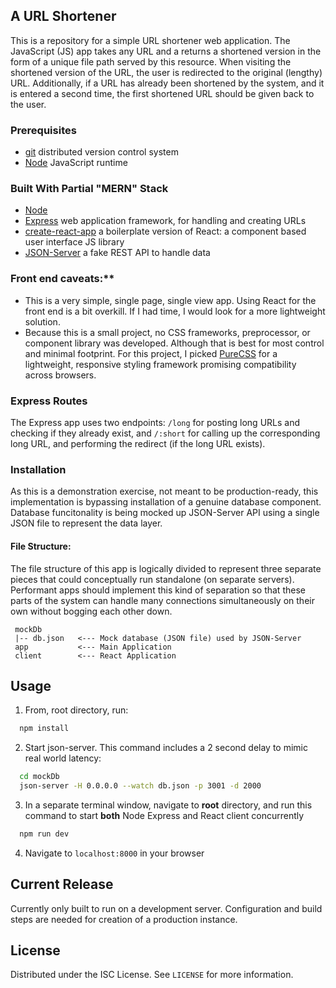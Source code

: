 ## A URL Shortener
This is a repository for a simple URL shortener web application. The JavaScript (JS) app takes any URL and a returns a shortened version in the form of a unique file path served by this resource. When visiting the shortened version of the URL, the user is redirected to the original (lengthy) URL. Additionally, if a URL has already been shortened by the system, and it is entered a second time, the first shortened URL should be given back to the user.

### Prerequisites
* [git](https://git-scm.com/) distributed version control system
* [Node](https://nodejs.org/en/) JavaScript runtime

### Built With Partial "MERN" Stack
* [Node](https://nodejs.org/en/)
* [Express](https://expressjs.com/) web application framework, for handling and creating URLs
* [create-react-app](https://reactjs.org/) a boilerplate version of React: a component based user interface JS library
* [JSON-Server](https://github.com/typicode/json-server) a fake REST API to handle data

### Front end caveats:**
* This is a very simple, single page, single view app. Using React for the front end is a bit overkill. If I had time, I would look for a more lightweight solution.
* Because this is a small project, no CSS frameworks, preprocessor, or component library was developed. Although that is best for most control and minimal footprint. For this project, I picked [PureCSS](https://purecss.io/) for a lightweight, responsive styling framework promising compatibility across browsers.

### Express Routes
The Express app uses two endpoints: `/long` for posting long URLs and checking if they already exist, and `/:short` for calling up the corresponding long URL, and performing the redirect (if the long URL exists).

### Installation
As this is a demonstration exercise, not meant to be production-ready, this implementation is bypassing installation of a genuine database component. Database funcitonality is being mocked up JSON-Server API using a single JSON file to represent the data layer.

#### File Structure:
The file structure of this app is logically divided to represent three separate pieces that could conceptually run standalone (on separate servers). Performant apps should implement this kind of separation so that these parts of the system can handle many connections simultaneously on their own without bogging each other down.
```
 mockDb
 |-- db.json   <--- Mock database (JSON file) used by JSON-Server
 app           <--- Main Application
 client        <--- React Application
```

## Usage
1. From, root directory, run:
```sh
  npm install
```
2. Start json-server. This command includes a 2 second delay to mimic real world latency:
```sh
  cd mockDb
  json-server -H 0.0.0.0 --watch db.json -p 3001 -d 2000
```
3. In a separate terminal window, navigate to **root** directory, and run this command to start **both** Node Express and React client concurrently
```sh
  npm run dev
```
4. Navigate to `localhost:8000` in your browser

## Current Release
Currently only built to run on a development server. Configuration and build steps are needed for creation of a production instance.

## License
Distributed under the ISC License. See `LICENSE` for more information.